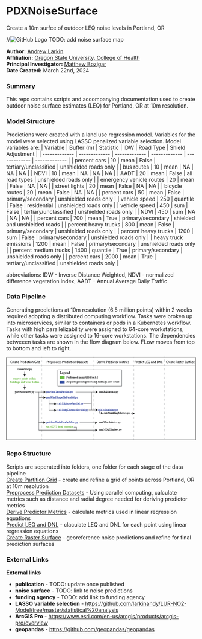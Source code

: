 # PDXNoiseSurface
 Create a 10m surfce of outdoor LEQ noise levels in Portland, OR

//![GitHub Logo](./noise_map.png)
TODO: add noise surface map

**Author:** [Andrew Larkin](https://www.linkedin.com/in/andrew-larkin-525ba3b5/) <br>
**Affiliation:** [Oregon State University, College of Health](https://health.oregonstate.edu/) <br>
**Principal Investigator:** [Matthew Bozigar](https://health.oregonstate.edu/directory/matthew-bozigar) <br>
**Date Created:** March 22nd, 2024

### Summary ###
This repo contains scripts and accompanying documentation used to create outdoor noise surface estimates (LEQ) for Portland, OR at 10m resolution.

### Model Structure ###
Predictions were created with a land use regression model.  Variables for the model were selected using LASSO penalized variable selection. Model variables are:
| Variable  | Buffer (m) | Statistic | IDW | Road Type  | Shield Adjustment  | 
| ------------- | ------------- | ------------- | ------------- | ------------- | ------------- |
| percent cars  | 10  | mean  | False  | tertiary/unclassified  | unshielded roads only  |
| bus routes  | 10  | mean  | NA  | NA  | NA  |
| NDVI  | 10  | mean  | NA  | NA  | NA  |
| AADT  | 20  | mean  | False  | all road types  | unshielded roads only  |
| emergency vehicle routes  | 20  | mean  | False  | NA  | NA  |
| street lights  | 20  | mean  | False  | NA  | NA  |
| bicycle routes | 20  | mean  | False  | NA  | NA  |
| percent cars | 50  | mean  | False  | primary/secondary  | unshielded roads only  |
| vehicle speed | 250  | quantile  | False  | residential  | unshielded roads only  |
| vehicle speed  | 450  | sum  | False  | tertiary/unclassified | unshielded roads only  |
| NDVI  | 450  | sum  | NA  | NA | NA  |
| percent cars | 700  | mean  | True  | primary/secondary  | shielded and unshielded roads  |
| percent heavy trucks | 800  | mean  | False  | primary/secondary  | unshielded roads only  |
| percent heavy trucks | 1200  | sum  | False  | primary/secondary  | unshielded roads only  |
| heavy truck emissions | 1200  | mean  | False  | primary/secondary  | unshielded roads only  |
| percent medium trucks  | 1400  | quantile  | True  | primary/secondary | unshielded roads only  |
| percent cars | 2000  | mean  | True  | tertiary/unclassified  | unshielded roads only  |

abbreviations: IDW - Inverse Distance Weighted, NDVI - normalized difference vegetation index, AADT - Annual Average Daily Traffic 

### Data Pipeline ###
Generating predictions at 10m resolution (6.5 million points) within 2 weeks required adopting a distributed computing workflow.  Tasks were broken up into microservices, similar to containers or pods in a Kubernetes workflow.  Tasks with high parallelizability were assigned to 64-core workstations, while other tasks were assigned to 16-core workstations.  The dependencies betweeen tasks are shown in the flow diagram below.  FLow moves from top to bottom and left to right.

![GitHub Logo](./images/1x/workflow.png)

### Repo Structure ###
Scripts are seperated into folders, one folder for each stage of the data pipeline <br>
[Create Partition Grid](https://github.com/larkinandy/PDXNoiseSurface/tree/main/CreatePredictionGrid) - create and refine a grid of points across Portland, OR at 10m resolution <br>
[Preprocess Prediction Datasets](https://github.com/larkinandy/PDXNoiseSurface/tree/main/PreprocessPredictionDatasets) - Using parallel computing, calculate metrics such as distance and radial degree needed for deriving predictor metrics <br>
[Derive Predictor Metrics](https://github.com/larkinandy/PDXNoiseSurface/tree/main/DerivePredictorMetrics) - calculate metrics used in linear reqression equations <br>
[Predict LEQ and DNL](https://github.com/larkinandy/PDXNoiseSurface/tree/main/PredictLEQAndDNL) - claculate LEQ and DNL for each point using linear regression equations <br>
[Create Raster Surface](https://github.com/larkinandy/PDXNoiseSurface/tree/main/CreateRasterSurface) - georeference noise predictions and refine for final prediction surfaces

### External Links ###
**External links**
- **publication** - TODO: update once published
- **noise surface** - TODO: link to noise predictions
- **funding agency** - TODO: add link to funding agency
- **LASSO variable selection** - https://github.com/larkinandy/LUR-NO2-Model/tree/master/statistical%20analysis
- **ArcGIS Pro** - https://www.esri.com/en-us/arcgis/products/arcgis-pro/overview
- **geopandas** - https://github.com/geopandas/geopandas
